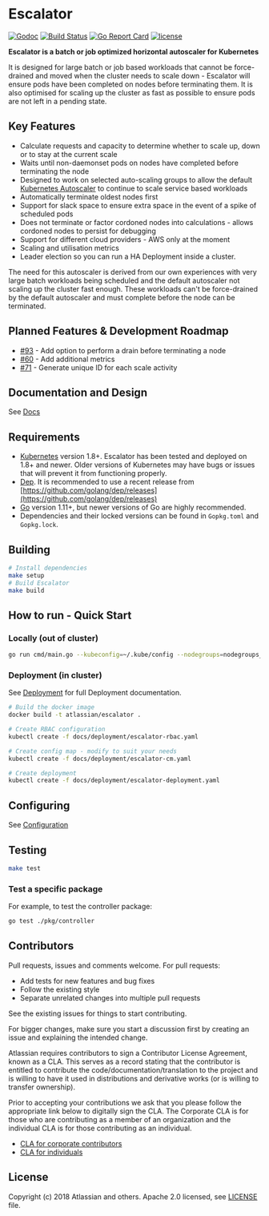 # Escalator

[![Godoc](https://godoc.org/github.com/atlassian/escalator?status.svg)](https://godoc.org/github.com/atlassian/escalator)
[![Build Status](https://travis-ci.org/atlassian/escalator.svg?branch=master)](https://travis-ci.org/atlassian/escalator)
[![Go Report Card](https://goreportcard.com/badge/github.com/atlassian/escalator)](https://goreportcard.com/report/github.com/atlassian/escalator)
[![license](https://img.shields.io/github/license/atlassian/escalator.svg)](LICENSE)

**Escalator is a batch or job optimized horizontal autoscaler for Kubernetes**

It is designed for large batch or job based workloads that cannot be force-drained and moved when the cluster needs to 
scale down - Escalator will ensure pods have been completed on nodes before terminating them. It is also optimised for 
scaling up the cluster as fast as possible to ensure pods are not left in a pending state.

## Key Features

- Calculate requests and capacity to determine whether to scale up, down or to stay at the current scale
- Waits until non-daemonset pods on nodes have completed before terminating the node
- Designed to work on selected auto-scaling groups to allow the default
  [Kubernetes Autoscaler](https://github.com/kubernetes/autoscaler) to continue to scale service based workloads
- Automatically terminate oldest nodes first
- Support for slack space to ensure extra space in the event of a spike of scheduled pods
- Does not terminate or factor cordoned nodes into calculations - allows cordoned nodes to persist for debugging 
- Support for different cloud providers - AWS only at the moment
- Scaling and utilisation metrics
- Leader election so you can run a HA Deployment inside a cluster.

The need for this autoscaler is derived from our own experiences with very large batch workloads being scheduled and the
default autoscaler not scaling up the cluster fast enough. These workloads can't be force-drained by the default 
autoscaler and must complete before the node can be terminated.

## Planned Features & Development Roadmap

- [#93](https://github.com/atlassian/escalator/issues/93) - Add option to perform a drain before terminating a node
- [#60](https://github.com/atlassian/escalator/issues/60) - Add additional metrics
- [#71](https://github.com/atlassian/escalator/issues/71) - Generate unique ID for each scale activity

## Documentation and Design

See [Docs](docs/README.md)

## Requirements

- [Kubernetes](https://kubernetes.io/) version 1.8+. Escalator has been tested and deployed on 1.8+ and newer. Older 
versions of Kubernetes may have bugs or issues that will prevent it from functioning properly.
- [Dep](https://golang.github.io/dep/). It is recommended to use a recent release from 
[https://github.com/golang/dep/releases](https://github.com/golang/dep/releases)
- [Go](https://golang.org/) version 1.11+, but newer versions of Go are highly recommended.
- Dependencies and their locked versions can be found in `Gopkg.toml` and `Gopkg.lock`.

## Building

```bash
# Install dependencies
make setup
# Build Escalator
make build
```

## How to run - Quick Start

### Locally (out of cluster)

```bash
go run cmd/main.go --kubeconfig=~/.kube/config --nodegroups=nodegroups_config.yaml
```

### Deployment (in cluster)

See [Deployment](./docs/deployment/README.md) for full Deployment documentation.

```bash
# Build the docker image
docker build -t atlassian/escalator .

# Create RBAC configuration
kubectl create -f docs/deployment/escalator-rbac.yaml

# Create config map - modify to suit your needs
kubectl create -f docs/deployment/escalator-cm.yaml

# Create deployment
kubectl create -f docs/deployment/escalator-deployment.yaml
```

## Configuring

See [Configuration](docs/configuration/README.md)

## Testing

```bash
make test
```

### Test a specific package

For example, to test the controller package:

```bash
go test ./pkg/controller
```

## Contributors

Pull requests, issues and comments welcome. For pull requests:

* Add tests for new features and bug fixes
* Follow the existing style
* Separate unrelated changes into multiple pull requests

See the existing issues for things to start contributing.

For bigger changes, make sure you start a discussion first by creating
an issue and explaining the intended change.

Atlassian requires contributors to sign a Contributor License Agreement,
known as a CLA. This serves as a record stating that the contributor is
entitled to contribute the code/documentation/translation to the project
and is willing to have it used in distributions and derivative works
(or is willing to transfer ownership).

Prior to accepting your contributions we ask that you please follow the appropriate
link below to digitally sign the CLA. The Corporate CLA is for those who are
contributing as a member of an organization and the individual CLA is for
those contributing as an individual.

* [CLA for corporate contributors](https://na2.docusign.net/Member/PowerFormSigning.aspx?PowerFormId=e1c17c66-ca4d-4aab-a953-2c231af4a20b)
* [CLA for individuals](https://na2.docusign.net/Member/PowerFormSigning.aspx?PowerFormId=3f94fbdc-2fbe-46ac-b14c-5d152700ae5d)

## License

Copyright (c) 2018 Atlassian and others.
Apache 2.0 licensed, see [LICENSE](./LICENSE) file.
